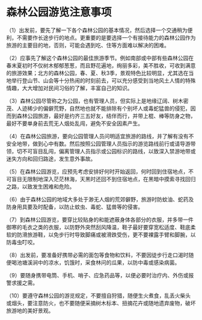 # 森林公园游览注意事项  
  
（1）出发前，要先了解一下各个森林公园的基本情况，然后选择一个交通稍为便利，不需要作长途步行的地点。更重要的是要选择一个有接待能力的森林公园作为旅游的主要目的地，否则，可能会遇到吃、住等方面难以解决的困难。  
  
（2）应事先了解这个森林公园的最佳旅游季节。例如南部或中部有些森林公园在春末夏初时不仅树木郁郁葱葱，而且野花遍地，绚丽多彩，美不胜收，可收到满意的旅游效果；北方的森林公园，春、夏、秋3季，景观特色比较明显，尤其选在当地举行登山节、山会等十分热闹的时刻前去，可以充分感受到当地风土人情的特殊情趣，大大增加对民间习俗的了解，丰富自己的知识。  
  
（3）森林公园尽管称之为公园，也有管理人员，但实际上是地缘辽阔、树木密茂、人迹稀少的偏僻荒野，自然地也就不能排除有个别坏人或毒蛇猛兽的侵犯，因而到森林公园旅游，最好是约齐三五好友，结伴而行，并带上棍、棒等防身之物，最好不要单身前去荒无人烟处乱闯，避免不安全因素产生。  
  
（4）在森林公园旅游，要向公园管理人员问明适宜旅游的路线，并了解有没有不安全地带，做到心中有数。然后按照公园管理人员指示的游览路线前行或请导游带领，切不可盲目乱闯，偏离管理人员指示或公园标识的路线，以致深入禁游地带或迷失方向和回归路途，发生意外事故。  
  
（5）在森林公园游览，应预先考虑安排好何时开始返回，何时回到住宿地点，不可盲目无限制地深入茫茫林海，天黑时还回不到住宿地点，在黑暗中摸索寻找回归之路，以致发生困难和危险。  
  
（6）由于森林公园的地域大多处于渺无人烟的荒郊僻野，旅游时防蚊油、蛇药及防身用具要及时配备，以防止蚊虫、毒蛇、猛兽等的侵害。  
  
（7）到森林公园游览，要穿比较贴身的和能遮蔽身体各部分的衣服，并多带一件御寒的毛衣之类的衣服，以防野外突然刮风降温，鞋子最好要穿宽松适度、鞋底柔软的防滑旅游鞋，以免步行时导致脚痛或被滑跌受伤，更不要裸露手臂和脚腕，以防毒虫叮咬。  
  
（8）出发前，要准备好携带必需的面包等食物和饮料，不要因徒步行走口渴时随便喝池塘溪涧中的凉水，饥饿时，采食林问的瓜果，以防中毒或感染病菌。  
  
（9）要随身携带电筒、手机、哨子、应急药品等，以便必要时治疗内、外伤或报警求援之需。  
  
（10）要遵守森林公园的游览规定，不要擅自狩猎，随便生火煮食，乱丢火柴头或烟头，要注意防火，也不要随便采摘树木标本、扭摘花卉或随地遗弃废物，破坏旅游地的美好景观。  
